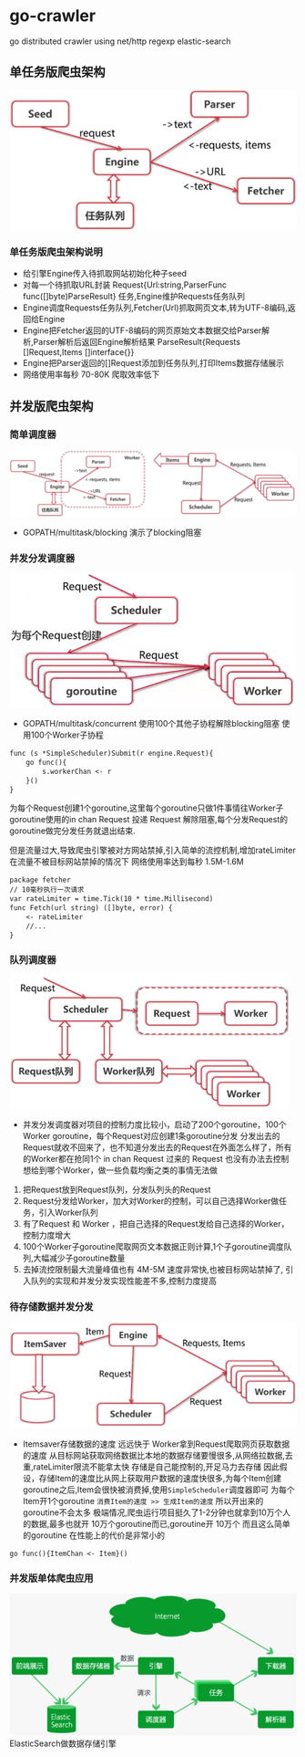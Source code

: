 # go-crawler
go distributed crawler using net/http regexp elastic-search

## 单任务版爬虫架构
![image](https://github.com/solozyx/go-crawler/blob/master/screenshots/singletask.png)

### 单任务版爬虫架构说明
* 给引擎Engine传入待抓取网站初始化种子seed
* 对每一个待抓取URL封装 Request{Url:string,ParserFunc func([]byte)ParseResult} 任务,Engine维护Requests任务队列
* Engine调度Requests任务队列,Fetcher(Url)抓取网页文本,转为UTF-8编码,返回给Engine
* Engine把Fetcher返回的UTF-8编码的网页原始文本数据交给Parser解析,Parser解析后返回Engine解析结果 ParseResult{Requests []Request,Items []interface{}}
* Engine把Parser返回的[]Request添加到任务队列,打印Items数据存储展示
* 网络使用率每秒 70-80K 爬取效率低下

## 并发版爬虫架构
### 简单调度器
![image](https://github.com/solozyx/go-crawler/blob/master/screenshots/multitask.png)
* GOPATH/multitask/blocking    演示了blocking阻塞

### 并发分发调度器
![image](https://github.com/solozyx/go-crawler/blob/master/screenshots/concurrentscheduler.png)
* GOPATH/multitask/concurrent  使用100个其他子协程解除blocking阻塞 使用100个Worker子协程
```
func (s *SimpleScheduler)Submit(r engine.Request){
	go func(){
		s.workerChan <- r
	}()
}
```
为每个Request创建1个goroutine,这里每个goroutine只做1件事情往Worker子goroutine使用的in chan Request 投递 Request 解除阻塞,每个分发Request的goroutine做完分发任务就退出结束.

但是流量过大,导致爬虫引擎被对方网站禁掉,引入简单的流控机制,增加rateLimiter在流量不被目标网站禁掉的情况下 网络使用率达到每秒 1.5M-1.6M
```
package fetcher
// 10毫秒执行一次请求
var rateLimiter = time.Tick(10 * time.Millisecond)
func Fetch(url string) ([]byte, error) {
	<- rateLimiter
	//...
}
```

### 队列调度器
![image](https://github.com/solozyx/go-crawler/blob/master/screenshots/queued.png)
* 并发分发调度器对项目的控制力度比较小，启动了200个goroutine，100个Worker goroutine，每个Request对应创建1条goroutine分发
分发出去的Request就收不回来了，也不知道分发出去的Request在外面怎么样了，所有的Worker都在抢同1个 in chan Request 过来的 Request 也没有办法去控制想给到哪个Worker，做一些负载均衡之类的事情无法做
1. 把Request放到Request队列，分发队列头的Request
2. Request分发给Worker，加大对Worker的控制，可以自己选择Worker做任务，引入Worker队列
3. 有了Request 和 Worker ，把自己选择的Request发给自己选择的Worker，控制力度增大
4. 100个Worker子goroutine爬取网页文本数据正则计算,1个子goroutine调度队列,大幅减少子goroutine数量
5. 去掉流控限制最大流量峰值也有 4M-5M 速度非常快,也被目标网站禁掉了, 引入队列的实现和并发分发实现性能差不多,控制力度提高

### 待存储数据并发分发
![image](https://github.com/solozyx/go-crawler/blob/master/screenshots/itemsaver.png)
* Itemsaver存储数据的速度 远远快于 Worker拿到Request爬取网页获取数据的速度
从目标网站获取网络数据比本地的数据存储要慢很多,从网络拉数据,去重,rateLimiter限流不能拿太快
存储是自己能控制的,开足马力去存储
因此假设，存储Item的速度比从网上获取用户数据的速度快很多,为每个Item创建goroutine之后,Item会很快被消费掉,使用`SimpleScheduler`调度器即可
为每个Item开1个goroutine `消费Item的速度 >> 生成Item的速度` 所以开出来的goroutine不会太多
极端情况,爬虫运行项目挺久了1-2分钟也就拿到10万个人的数据,最多也就开 10万个goroutine而已,goroutine开 10万个 而且这么简单的goroutine 在性能上的代价是非常小的
```
go func(){ItemChan <- Item}()
```

### 并发版单体爬虫应用
![image](https://github.com/solozyx/go-crawler/blob/master/screenshots/singleapp.png)
ElasticSearch做数据存储引擎